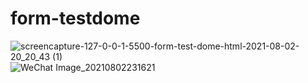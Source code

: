 # form-testdome
![screencapture-127-0-0-1-5500-form-test-dome-html-2021-08-02-20_20_43 (1)](https://user-images.githubusercontent.com/72715756/127947980-e94c89f1-b6bf-4751-b784-55574758467e.png)
![WeChat Image_20210802231621](https://user-images.githubusercontent.com/72715756/127961681-9b3bf8b7-1e3a-4f22-85a2-d22593632020.jpg)
